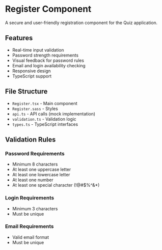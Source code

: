 # Register Component

A secure and user-friendly registration component for the Quiz application.

## Features

- Real-time input validation
- Password strength requirements
- Visual feedback for password rules
- Email and login availability checking
- Responsive design
- TypeScript support

## File Structure

- `Register.tsx` - Main component
- `Register.sass` - Styles
- `api.ts` - API calls (mock implementation)
- `validation.ts` - Validation logic
- `types.ts` - TypeScript interfaces

## Validation Rules

### Password Requirements
- Minimum 8 characters
- At least one uppercase letter
- At least one lowercase letter
- At least one number
- At least one special character (!@#$%^&*)

### Login Requirements
- Minimum 3 characters
- Must be unique

### Email Requirements
- Valid email format
- Must be unique
